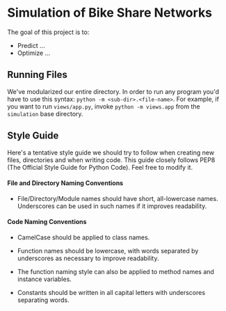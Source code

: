 Simulation of Bike Share Networks
=================================

The goal of this project is to:
* Predict ...
* Optimize ...

Running Files
-------------
We've modularized our entire directory. 
In order to run any program you'd
have to use this syntax: `python -m <sub-dir>.<file-name>`. For example,
if you want to run `views/app.py`, invoke `python -m views.app` from
the `simulation` base directory.

Style Guide 
-----------
Here's a tentative style guide we should try to follow when creating
new files, directories and when writing code. This guide closely follows
PEP8 (The Official Style Guide for Python Code). Feel free to modify it.

#### File and Directory Naming Conventions

* File/Directory/Module names should have short, all-lowercase names. 
  Underscores can be used in such names if it improves readability.

#### Code Naming Conventions

* CamelCase should be applied to class names.

* Function names should be lowercase, with words separated by underscores
  as necessary to improve readability.

* The function naming style can also be applied to method names and 
  instance variables.

* Constants should be written in all capital letters with underscores
  separating words.